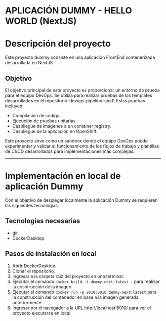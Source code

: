 # **APLICACIÓN DUMMY - HELLO WORLD (NextJS)**

# Descripción del proyecto

Este proyecto dummy consiste en una aplicación FrontEnd contenerizada desarrollada en NextJS. 

## Objetivo

El objetivo principal de este proyecto es proporcionar un entorno de prueba para el equipo DevOps. Se utiliza para realizar pruebas de los templates desarrollados en el repositorio ‘devops-pipeline-cicd’. Estas pruebas incluyen:

- Compilación de código.
- Ejecución de pruebas unitarias.
- Despliegue de imágenes a un container registry.
- Despliegue de la aplicación en OpenShift.

Este proyecto sirve como un sandbox donde el equipo DevOps puede experimentar y validar el funcionamiento de los flujos de trabajo y plantillas de CI/CD desarrollados para implementaciones más complejas.

---

# Implementación en local de aplicación Dummy
Con el objetivo de desplegar localmente la aplicación Dummy se requieren las siguientes tecnologías.

## Tecnologías necesarias
- git
- DockerDesktop

## Pasos de instalación en local
1. Abrir DockerDesktop.
2. Clonar el repositorio.
3. Ingresar a la carpeta raíz del proyecto en una terminal.
4. Ejecutar el comando `docker build -t dummy-next:latest .` para realizar la cosntrucción de la imagen.
5. Ejecutar el comando `docker run -p 8010:8010 dummy-next:latest` para la construcción del contenedor en base a la imagen generada anteriormente.
6. Ingresar por el navegador a la URL http://localhost:8010/ para ver el proyecto ejecutarse en local.